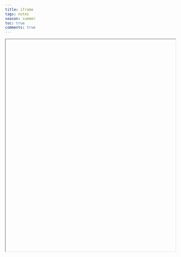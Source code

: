 ---title: iframetags: notesseason: summertoc: truecomments: true---
<center><iframe width="560" height="700" src=""></iframe></center>
